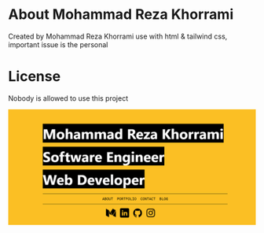 # About Mohammad Reza Khorrami
Created by Mohammad Reza Khorrami use with html & tailwind css, important issue is the personal
# License
Nobody is allowed to use this project


[![mohammadreza khorrami](https://github.com/mohammad2174/mohammad2174.github.io/blob/master/image/screencapture-mohammad2174-github-io-2021-10-16-20_25_14.png "mohammad2174.github.io")](https://mohammad2174.github.io/)

